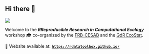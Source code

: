 ## Hi there 👋

![](https://raw.githubusercontent.com/rdatatoolbox/.github/main/profile/banner-rdatatoolbox_150dpi.png)

Welcome to the **_RReproducible Research in Computational Ecology_** workshop :mortar_board: co-organized by the 
[FRB-CESAB](https://www.fondationbiodiversite.fr/en/about-the-foundation/le-cesab/) and the 
[GdR EcoStat](https://sites.google.com/site/gdrecostat/).

🚀 Website available at: [**`https://rdatatoolbox.github.io/`**](https://rdatatoolbox.github.io/)
